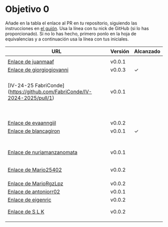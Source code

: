# Objetivo 0

Añade en la tabla el enlace al PR en *tu* repositorio, siguiendo las
instrucciones en [el guión](http://jj.github.io/IV/documentos/proyecto/0.Repositorio). Usa
la línea con tu nick de GitHub (si lo has proporcionado). Si no lo has hecho,
primero ponlo en la hoja de equivalencias y a continuación usa la línea con tus
iniciales.

| URL                                  | Versión | Alcanzado |
|--------------------------------------|---------|-----------|
| <!-- Enlace de A E S --> | | |
| [Enlace de juanmaaf](https://github.com/juanmaaf/Time-MoneyController/pull/1) | v0.0.1 | |
| [Enlace de giorgiogiovanni](https://github.com/giorgiogiovanni/PacketManager/pull/1) | v0.0.3 | ✓ |
| <!-- Enlace de B R J --> | | |
| <!-- Enlace de sweetiepitie --> | | |
| <!-- Enlace de jacarmona364 --> | | |
| <!-- Enlace de C L L M --> | | |
| [IV-24-25 FabriConde] (https://github.com/FabriConde/IV-2024-2025/pull/1) |v0.0.1 | |
| <!-- Enlace de JuananCruz --> | | |
| <!-- Enlace de FerniCuesta --> | | |
| <!-- Enlace de D L --> | | |
| <!-- Enlace de adiazcencillo --> | | |
| <!-- Enlace de hossam1522 --> | | |
| <!-- Enlace de clara99gf --> | | |
| <!-- Enlace de Antoniogm03 --> | | |
| <!-- Enlace de G M F J --> | | |
| <!-- Enlace de G P S --> | | |
| [Enlace de evaanngiil](https://github.com/evaanngiil/PresentCreator/pull/1) | v0.0.2 | |
| [Enlace de blancagiron](https://github.com/blancagiron/SeguraSenior/pull/1) |v0.0.1 |  ✓ |
| <!-- Enlace de GaelGoncalvesAlba --> | | |
| <!-- Enlace de abbonno --> | | |
| <!-- Enlace de davidgutierrezperez --> | | |
| <!-- Enlace de H M --> | | |
| <!-- Enlace de I M --> | | |
| <!-- Enlace de L D C L M C --> | | |
| <!-- Enlace de L A J A --> | | |
| <!-- Enlace de M M N --> [Enlace de nuriamanzanomata](https://github.com/mmnuria/PersonalSportCalendary/pull/1) | v0.0.1 | |
| <!-- Enlace de M S C --> | | |
| <!-- Enlace de N C J --> | | |
| <!-- Enlace de N G P --> | | |
| <!-- Enlace de Carlosmapego8 --> | | |
| <!-- Enlace de P B H --> | | |
| <!-- Enlace de Mario25402 --> [Enlace de Mario25402](https://github.com/Mario25402/Calendar/pull/2) | v0.0.2 | |
| <!-- Enlace de R C P --> | | |
| <!-- Enlace de mrh117 --> | | |
| <!-- Enlace de R D R L --> | | |
| [Enlace de MarioRgzLpz](https://github.com/MarioRgzLpz/ArbitrageBets/pull/1) | v0.0.2 | |
| [Enlace de antoniorr02](https://github.com/antoniorr02/MenuConsulter/pull/1) | v0.0.1 | |
| [Enlace de eigenric](https://github.com/eigenric/lyricfeel/pull/1) | v0.0.2 | |
| <!-- Enlace de enger2003 --> | | |
| <!-- Enlace de R S A --> | | |
| [Enlace de S L K ](https://github.com/wickeet/Tripoli/pull/1)| v0.0.2 | |
| <!-- Enlace de ChinChainis --> | | |
| <!-- Enlace de S V A B S --> | | |
| <!-- Enlace de T L P --> | | |
